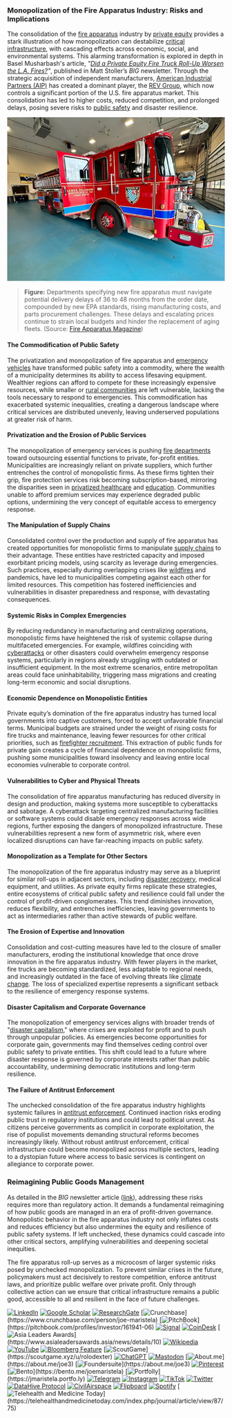 ### **Monopolization of the Fire Apparatus Industry: Risks and Implications**

The consolidation of the [fire apparatus](/literary_products/joes_notes/FIRE_APPARATUS.md) industry by [private equity](/literary_products/joes_notes/PRIVATE_EQUITY.md) provides a stark illustration of how monopolization can destabilize [critical infrastructure](/literary_products/joes_notes/CRITICAL_INFRASTRUCTURE.md), with cascading effects across economic, social, and environmental systems. This alarming transformation is explored in depth in Basel Musharbash's article, *"[Did a Private Equity Fire Truck Roll-Up Worsen the L.A. Fires?](https://www.thebignewsletter.com/p/did-a-private-equity-fire-truck-roll?utm_source=post-email-title&publication_id=11524&post_id=155466046&utm_campaign=email-post-title&isFreemail=true&r=4a32tl&triedRedirect=true&utm_medium=email)"*, published in Matt Stoller’s *BIG* newsletter. Through the strategic acquisition of independent manufacturers, [American Industrial Partners (AIP)](https://www.americanindustrial.com/) has created a dominant player, the [REV Group](/literary_products/joes_notes/REV_GROUP.md), which now controls a significant portion of the U.S. fire apparatus market. This consolidation has led to higher costs, reduced competition, and prolonged delays, posing severe risks to [public safety](/literary_products/joes_notes/PUBLIC_SAFETY.md) and disaster resilience.

![alt text](image-12.png)

>**Figure:** Departments specifying new fire apparatus must navigate potential delivery delays of 36 to 48 months from the order date, compounded by new EPA standards, rising manufacturing costs, and parts procurement challenges. These delays and escalating prices continue to strain local budgets and hinder the replacement of aging fleets. (Source: [Fire Apparatus Magazine](https://www.fireapparatusmagazine.com/fire-apparatus/the-crazy-world-of-buying-apparatus-now/))

#### **The Commodification of Public Safety**
The privatization and monopolization of fire apparatus and [emergency vehicles](/literary_products/joes_notes/EMERGENCY_VEHICLES.md) have transformed public safety into a commodity, where the wealth of a municipality determines its ability to access lifesaving equipment. Wealthier regions can afford to compete for these increasingly expensive resources, while smaller or [rural communities](/literary_products/joes_notes/RURAL_COMMUNITIES.md) are left vulnerable, lacking the tools necessary to respond to emergencies. This commodification has exacerbated systemic inequalities, creating a dangerous landscape where critical services are distributed unevenly, leaving underserved populations at greater risk of harm.

#### **Privatization and the Erosion of Public Services**
The monopolization of emergency services is pushing [fire departments](/literary_products/joes_notes/FIRE_DEPARTMENTS.md) toward outsourcing essential functions to private, for-profit entities. Municipalities are increasingly reliant on private suppliers, which further entrenches the control of monopolistic firms. As these firms tighten their grip, fire protection services risk becoming subscription-based, mirroring the disparities seen in [privatized healthcare](https://en.wikipedia.org/wiki/Privatization_in_healthcare) and [education](/literary_products/joes_notes/EDUCATION_SYSTEMS.md). Communities unable to afford premium services may experience degraded public options, undermining the very concept of equitable access to emergency response.

#### **The Manipulation of Supply Chains**
Consolidated control over the production and supply of fire apparatus has created opportunities for monopolistic firms to manipulate [supply chains](/literary_products/joes_notes/SUPPLY_CHAINS.md) to their advantage. These entities have restricted capacity and imposed exorbitant pricing models, using scarcity as leverage during emergencies. Such practices, especially during overlapping crises like [wildfires](/literary_products/joes_notes/WILDFIRES.md) and pandemics, have led to municipalities competing against each other for limited resources. This competition has fostered inefficiencies and vulnerabilities in disaster preparedness and response, with devastating consequences.

#### **Systemic Risks in Complex Emergencies**
By reducing redundancy in manufacturing and centralizing operations, monopolistic firms have heightened the risk of systemic collapse during multifaceted emergencies. For example, wildfires coinciding with [cyberattacks](/literary_products/joes_notes/CYBERATTACKS.md) or other disasters could overwhelm emergency response systems, particularly in regions already struggling with outdated or insufficient equipment. In the most extreme scenarios, entire metropolitan areas could face uninhabitability, triggering mass migrations and creating long-term economic and social disruptions.

#### **Economic Dependence on Monopolistic Entities**
Private equity’s domination of the fire apparatus industry has turned local governments into captive customers, forced to accept unfavorable financial terms. Municipal budgets are strained under the weight of rising costs for fire trucks and maintenance, leaving fewer resources for other critical priorities, such as [firefighter recruitment](/literary_products/joes_notes/FIREFIGHTER_RECRUITMENT.md). This extraction of public funds for private gain creates a cycle of financial dependence on monopolistic firms, pushing some municipalities toward insolvency and leaving entire local economies vulnerable to corporate control.

#### **Vulnerabilities to Cyber and Physical Threats**
The consolidation of fire apparatus manufacturing has reduced diversity in design and production, making systems more susceptible to cyberattacks and sabotage. A cyberattack targeting centralized manufacturing facilities or software systems could disable emergency responses across wide regions, further exposing the dangers of monopolized infrastructure. These vulnerabilities represent a new form of asymmetric risk, where even localized disruptions can have far-reaching impacts on public safety.

#### **Monopolization as a Template for Other Sectors**
The monopolization of the fire apparatus industry may serve as a blueprint for similar roll-ups in adjacent sectors, including [disaster recovery](/literary_products/joes_notes/DISASTER_RECOVERY.md), medical equipment, and utilities. As private equity firms replicate these strategies, entire ecosystems of critical public safety and resilience could fall under the control of profit-driven conglomerates. This trend diminishes innovation, reduces flexibility, and entrenches inefficiencies, leaving governments to act as intermediaries rather than active stewards of public welfare.

#### **The Erosion of Expertise and Innovation**
Consolidation and cost-cutting measures have led to the closure of smaller manufacturers, eroding the institutional knowledge that once drove innovation in the fire apparatus industry. With fewer players in the market, fire trucks are becoming standardized, less adaptable to regional needs, and increasingly outdated in the face of evolving threats like [climate change](https://en.wikipedia.org/wiki/Climate_change). The loss of specialized expertise represents a significant setback to the resilience of emergency response systems.

#### **Disaster Capitalism and Corporate Governance**
The monopolization of emergency services aligns with broader trends of "[disaster capitalism](/literary_products/joes_notes/DISASTER_CAPITALISM.md)," where crises are exploited for profit and to push through unpopular policies. As emergencies become opportunities for corporate gain, governments may find themselves ceding control over public safety to private entities. This shift could lead to a future where disaster response is governed by corporate interests rather than public accountability, undermining democratic institutions and long-term resilience.

#### **The Failure of Antitrust Enforcement**
The unchecked consolidation of the fire apparatus industry highlights systemic failures in [antitrust enforcement](/literary_products/joes_notes/ANTITRUST_ENFORCEMENT.md). Continued inaction risks eroding public trust in regulatory institutions and could lead to political unrest. As citizens perceive governments as complicit in corporate exploitation, the rise of populist movements demanding structural reforms becomes increasingly likely. Without robust antitrust enforcement, critical infrastructure could become monopolized across multiple sectors, leading to a dystopian future where access to basic services is contingent on allegiance to corporate power.

### **Reimagining Public Goods Management**
As detailed in the *BIG* newsletter article ([link](https://www.thebignewsletter.com/p/did-a-private-equity-fire-truck-roll?utm_source=post-email-title&publication_id=11524&post_id=155466046&utm_campaign=email-post-title&isFreemail=true&r=4a32tl&triedRedirect=true&utm_medium=email)), addressing these risks requires more than regulatory action. It demands a fundamental reimagining of how public goods are managed in an era of profit-driven governance. Monopolistic behavior in the fire apparatus industry not only inflates costs and reduces efficiency but also undermines the equity and resilience of public safety systems. If left unchecked, these dynamics could cascade into other critical sectors, amplifying vulnerabilities and deepening societal inequities.

The fire apparatus roll-up serves as a microcosm of larger systemic risks posed by unchecked monopolization. To prevent similar crises in the future, policymakers must act decisively to restore competition, enforce antitrust laws, and prioritize public welfare over private profit. Only through collective action can we ensure that critical infrastructure remains a public good, accessible to all and resilient in the face of future challenges.

[![LinkedIn](https://img.shields.io/badge/LinkedIn-Profile-0077B5?style=flat-square&logo=linkedin&logoColor=white)](https://linkedin.com/in/rolodexter) 
[![Google Scholar](https://img.shields.io/badge/Google_Scholar-Profile-4285F4?style=flat-square&logo=googlescholar&logoColor=white)](https://scholar.google.com/citations?user=gHTHirEAAAAJ) 
[![ResearchGate](https://img.shields.io/badge/ResearchGate-Profile-00CCBB?style=flat-square&logo=researchgate&logoColor=white)](https://www.researchgate.net/profile/Joe-Maristela-2) 
[![Crunchbase](https://img.shields.io/badge/Crunchbase-Profile-0288D1?style=flat-square&logo=data:image/svg+xml;base64,PHN...)](https://www.crunchbase.com/person/joe-maristela) 
[![PitchBook](https://img.shields.io/badge/PitchBook-Profile-003B6B?style=flat-square&logo=data:image/svg+xml;base64,PHN...)](https://pitchbook.com/profiles/investor/161941-06) 
[![Signal](https://img.shields.io/badge/Signal-Profile-6E97F0?style=flat-square&logo=signal&logoColor=white)](https://signal.nfx.com/investors/joe-maristela) 
[![CoinDesk](https://img.shields.io/badge/CoinDesk-Contributor-F7931A?style=flat-square&logo=news&logoColor=white)](https://www.coindesk.com/author/joe-maristela) 
[![Asia Leaders Awards](https://img.shields.io/badge/Asia_Leaders_Awards-Feature-DA291C?style=flat-square&logo=data:image/svg+xml;base64,PHN...)](https://www.asialeadersawards.asia/news/details/10) 
[![Wikipedia](https://img.shields.io/badge/Wikipedia-Profile-000000?style=flat-square&logo=wikipedia&logoColor=white)](https://en.wikipedia.org/wiki/File:Joe_Maristela_in_Paniqui_Tarlac_Tech_Seminar_2015.jpg) 
[![YouTube](https://img.shields.io/badge/YouTube-Channel-FF0000?style=flat-square&logo=youtube&logoColor=white)](https://www.youtube.com/@rolodexter) 
[![Bloomberg Feature](https://img.shields.io/badge/Bloomberg-Feature-5E5E5E?style=flat-square&logo=youtube&logoColor=white)](https://www.youtube.com/watch?v=Ep8Mo0kRjaY) 
[![ScoutGame](https://img.shields.io/badge/ScoutGame-Profile-8A2BE2?style=flat-square&logo=data:image/svg+xml;base64,PHN...)](https://scoutgame.xyz/u/rolodexter) 
[![ChatGPT](https://img.shields.io/badge/ChatGPT-Resume_and_Biodata-00A67E?style=flat-square&logo=chatgpt&logoColor=white)](https://chatgpt.com/g/g-675caa5a54e88191bd807764592df744-joe-s-resume-and-application-data) 
[![Mastodon](https://img.shields.io/badge/Mastodon-Profile-6364FF?style=flat-square&logo=mastodon&logoColor=white)](https://mastodon.social/@JoeMaristela) 
[![About.me](https://img.shields.io/badge/About.me-Profile-000000?style=flat-square&logo=data:image/svg+xml;base64,PHN...)](https://about.me/joe3) 
[![Foundersuite](https://img.shields.io/badge/Foundersuite-Profile-0056D2?style=flat-square&logo=data:image/svg+xml;base64,PHN...)](https://about.me/joe3) 
[![Pinterest](https://img.shields.io/badge/Pinterest-@rolodexter-BD081C?style=flat-square&logo=pinterest&logoColor=white)](https://nl.pinterest.com/rolodexter/) 
[![Bento](https://img.shields.io/badge/Bento-Profile-F7931A?style=flat-square&logo=data:image/svg+xml;base64,PHN...)](https://bento.me/joemaristela) 
[![Portfolly](https://img.shields.io/badge/Portfolly-Profile-F7931A?style=flat-square&logo=data:image/svg+xml;base64,PHN...)](https://jmaristela.portfo.ly) 
[![Telegram](https://img.shields.io/badge/Telegram-Contact-2CA5E0?style=flat-square&logo=telegram&logoColor=white)](https://t.me/joemaristela) 
[![Instagram](https://img.shields.io/badge/Instagram-@joemaristela3-E4405F?style=flat-square&logo=instagram&logoColor=white)](https://www.instagram.com/joemaristela3/) 
[![TikTok](https://img.shields.io/badge/TikTok-@rolodexter-000000?style=flat-square&logo=tiktok&logoColor=white)](https://www.tiktok.com/@rolodexter) 
[![Twitter](https://img.shields.io/badge/Twitter-Profile-1DA1F2?style=flat-square&logo=twitter&logoColor=white)](https://twitter.com/joemaristela) 
[![DataHive Protocol](https://img.shields.io/badge/DataHive-Protocol-005F73?style=flat-square&logo=github&logoColor=white)](https://github.com/rolodexter/DataHive-Protocol) 
[![CivilAirspace](https://img.shields.io/badge/CivilAirspace-Project-023047?style=flat-square&logo=github&logoColor=white)](https://github.com/rolodexter/CivilAirspace) 
[![Flipboard](https://img.shields.io/badge/Flipboard-Magazine-E83151?style=flat-square&logo=flipboard&logoColor=white)](https://flipboard.com/@rolodexter/rolodexter-jergu04fz) 
[![Spotify](https://img.shields.io/badge/Spotify-Listen-1DB954?style=flat-square&logo=spotify&logoColor=white)](https://open.spotify.com/show/11s0wEdbc8k3caT6xur57a) 
[![Telehealth and Medicine Today](https://img.shields.io/badge/Telehealth-Article-0077B5?style=flat-square&logo=data:image/svg+xml;base64,PHN...)](https://telehealthandmedicinetoday.com/index.php/journal/article/view/87/75)
